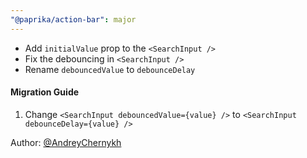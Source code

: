 ```yaml
---
"@paprika/action-bar": major
---
```


- Add `initialValue` prop to the `<SearchInput />`
- Fix the debouncing in `<SearchInput />`
- Rename `debouncedValue` to `debounceDelay`

#### Migration Guide

1. Change `<SearchInput debouncedValue={value} />` to `<SearchInput debounceDelay={value} />`

Author: [@AndreyChernykh ](https://github.com/AndreyChernykh)

